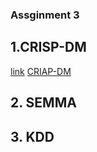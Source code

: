 ### Assginment 3

## 1.CRISP-DM

[link](https://github.com/SoungbinC/CMPE_255/tree/assignment3/CRISP-DM)
<a href="https://github.com/SoungbinC/CMPE_255/tree/assignment3/CRISP-DM"> CRIAP-DM </a>

## 2. SEMMA

## 3. KDD
